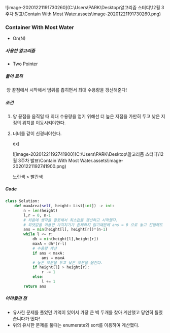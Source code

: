 ![image-20201221191730260](C:\Users\PARK\Desktop\알고리즘 스터디\12월 3주차 발표\Contain With Most Water.assets\image-20201221191730260.png)

### Container With Most Water

- On(N)



##### 사용한 알고리즘

- Two Pointer



##### 풀이 로직

​	양 끝점에서 시작해서 범위를 좁히면서 최대 수용량을 갱신해준다!



##### 조건

1. 양 끝점을 움직일 때 최대 수용량을 얻기 위해선 더 높은 지점을 가만히 두고 낮은 지점의 위치를 이동시켜야한다.

2. 너비를 같이 신경써야한다.

   ex)

   ![image-20201221192741900](C:\Users\PARK\Desktop\알고리즘 스터디\12월 3주차 발표\Contain With Most Water.assets\image-20201221192741900.png)

   노란색 > 빨간색



##### Code

```python
class Solution:
    def maxArea(self, height: List[int]) -> int:
        n = len(height)
        l,r = 0, n-1
        # 처음에 생각을 잘못해서 최소값을 갱신하고 시작했다.
        # 최댓값을 이용한 가지치기가 존재하지 않기때문에 ans = 0 으로 놓고 진행해도 된다.
        ans = min(height[l], height[r])*(n-1)
        while l <= r:
            dh = min(height[l],height[r])
            maxA = dh*(r-l)
            # 수용량 계산
            if ans < maxA:
                ans = maxA
            # 높은 부분을 두고 낮은 부분을 옮긴다.
            if height[l] > height[r]:
                r -= 1
            else:
                l += 1
        return ans
```



##### 어려웠던 점

- 유사한 문제를 풀었던 기억이 있어서 가장 큰 벽 두개를 찾아 계산했고 당연히 틀렸습니다가 떴다!
- 위의 유사한 문제를 풀때는 enumerate와 sort를 이용하여 계산했다.